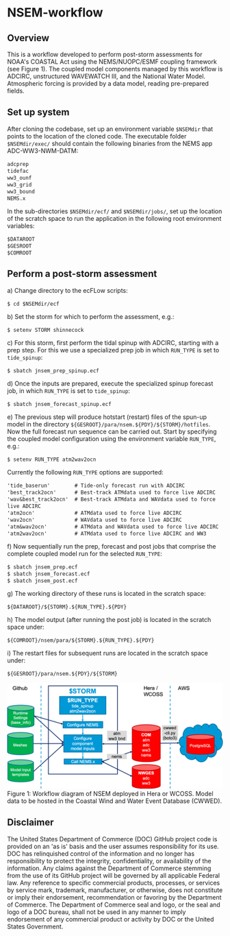 # NSEM-workflow

## Overview  
  
This is a workflow developed to perform post-storm assessments for NOAA's COASTAL Act 
using the NEMS/NUOPC/ESMF coupling framework (see Figure 1). The coupled model components managed by 
this workflow is ADCIRC, unstructured WAVEWATCH III, and the National Water Model. 
Atmospheric forcing is provided by a data model, reading pre-prepared fields.  
  
## Set up system  
  
After cloning the codebase, set up an environment variable `$NSEMdir` that points to the 
location of the cloned code. The executable folder `$NSEMdir/exec/` should contain the following 
binaries from the NEMS app ADC-WW3-NWM-DATM:  
  
    adcprep  
    tidefac  
    ww3_ounf  
    ww3_grid  
    ww3_bound  
    NEMS.x  
  
In the sub-directories `$NSEMdir/ecf/` and `$NSEMdir/jobs/`, set up the location of the scratch space to run 
the application in the following root environment variables:  
  
    $DATAROOT  
    $GESROOT  
    $COMROOT  
  
## Perform a post-storm assessment  
   
a) Change directory to the ecFLow scripts:
  
    $ cd $NSEMdir/ecf  

b) Set the storm for which to perform the assessment, e.g.:  

    $ setenv STORM shinnecock  
   
c) For this storm, first perform the tidal spinup with ADCIRC, starting with a prep step. For this we use 
a specialized prep job in which `RUN_TYPE` is set to `tide_spinup`:  

    $ sbatch jnsem_prep_spinup.ecf  
  
d) Once the inputs are prepared, execute the specialized spinup forecast job, in which `RUN_TYPE` is set to `tide_spinup`:   

    $ sbatch jnsem_forecast_spinup.ecf  
  
e) The previous step will produce hotstart (restart) files of the spun-up model in the directory 
`${GESROOT}/para/nsem.${PDY}/${STORM}/hotfiles`. Now the full forecast run sequence can be carried out. Start by specifying
the coupled model configuration using the environment variable `RUN_TYPE`, e.g.:

    $ setenv RUN_TYPE atm2wav2ocn  

Currently the following `RUN_TYPE` options are supported:  

    'tide_baserun'        # Tide-only forecast run with ADCIRC
    'best_track2ocn'      # Best-track ATMdata used to force live ADCIRC  
    'wav&best_track2ocn'  # Best-track ATMdata and WAVdata used to force live ADCIRC  
    'atm2ocn'             # ATMdata used to force live ADCIRC  
    'wav2ocn'             # WAVdata used to force live ADCIRC  
    'atm&wav2ocn'         # ATMdata and WAVdata used to force live ADCIRC  
    'atm2wav2ocn'         # ATMdata used to force live ADCIRC and WW3   

f) Now sequentially run the prep, forecast and post jobs that comprise the complete coupled model run for the selected `RUN_TYPE`:

    $ sbatch jnsem_prep.ecf  
    $ sbatch jnsem_forecast.ecf  
    $ sbatch jnsem_post.ecf  
   
g) The working directory of these runs is located in the scratch space:   
   
    ${DATAROOT}/${STORM}.${RUN_TYPE}.${PDY}  
   
h) The model output (after running the post job) is located in the scratch space under:  
   
    ${COMROOT}/nsem/para/${STORM}.${RUN_TYPE}.${PDY}  
   
i) The restart files for subsequent runs are located in the scratch space under:  
   
    ${GESROOT}/para/nsem.${PDY}/${STORM}  

![](docs/nsem-workflow-060520.png)  
Figure 1: Workflow diagram of NSEM deployed in Hera or WCOSS. Model data to be hosted in the Coastal Wind and Water Event Database (CWWED).

## Disclaimer  
  
The United States Department of Commerce (DOC) GitHub project code is provided on an 'as is' basis and the user assumes responsibility for its use. DOC has relinquished control of the information and no longer has responsibility to protect the integrity, confidentiality, or availability of the information. Any claims against the Department of Commerce stemming from the use of its GitHub project will be governed by all applicable Federal law. Any reference to specific commercial products, processes, or services by service mark, trademark, manufacturer, or otherwise, does not constitute or imply their endorsement, recommendation or favoring by the Department of Commerce. The Department of Commerce seal and logo, or the seal and logo of a DOC bureau, shall not be used in any manner to imply endorsement of any commercial product or activity by DOC or the United States Government.
   
